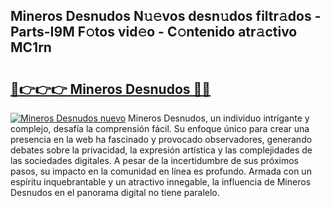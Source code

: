 ## Mineros Desnudos N𝚞𝚎vos desn𝚞dos filtr𝚊dos - Parts-I9M F𝚘tos vid𝚎o - C𝚘ntenido atr𝚊ctivo MC1rn

# <h2><a href="http://mb1hdf.tromn.icu/?c=Mineros+Desnudos">🔗👉👉👉 Mineros Desnudos 🔗🔗</a></h2>

[![Mineros Desnudos nuevo](https://i.imgur.com/pEAQMta.gif)](http://mb1hdf.tromn.icu/?c=Mineros+Desnudos)
Mineros Desnudos, un individuo intrigante y complejo, desafía la comprensión fácil. Su enfoque único para crear una presencia en la web ha fascinado y provocado observadores, generando debates sobre la privacidad, la expresión artística y las complejidades de las sociedades digitales. A pesar de la incertidumbre de sus próximos pasos, su impacto en la comunidad en línea es profundo. Armada con un espíritu inquebrantable y un atractivo innegable, la influencia de Mineros Desnudos en el panorama digital no tiene paralelo.
